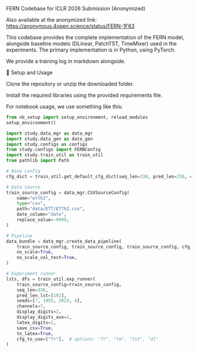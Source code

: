FERN Codebase for ICLR 2026 Submission (Anonymized)

Also available at the anonymized link:
https://anonymous.4open.science/status/FERN-1F63

This codebase provides the complete implementation of the FERN model, alongside baseline models (DLinear, PatchTST, TimeMixer) used in the experiments. The primary implementation is in Python, using PyTorch.

We provide a training log in markdown alongside.

🔧 Setup and Usage

Clone the repository or unzip the downloaded folder.

Install the required libraries using the provided requirements file.


For notebook usage, we use something like this:
 
 
```python
from nb_setup import setup_environment, reload_modules
setup_environment()

import study.data_mgr as data_mgr
import study.data_gen as data_gen
import study.configs as configs
from study.configs import FERNConfig
import study.train_util as train_util
from pathlib import Path

# Base config
cfg_dict = train_util.get_default_cfg_dict(seq_len=336, pred_len=336, channels=7)

# Data source
train_source_config = data_mgr.CSVSourceConfig(
    name="etth2",
    type="csv",
    path="data/ETT/ETTh2.csv",
    date_column="date",
    replace_value=-9999,
)

# Pipeline  
data_bundle = data_mgr.create_data_pipeline(
    train_source_config, train_source_config, train_source_config, cfg_dict["fr"],
    no_scale=True,
    no_scale_val_test=True,
)

# Experiment runner
lsts, dfs = train_util.exp_runner(
    train_source_config=train_source_config,
    seq_len=336,
    pred_len_lst=[192],
    seeds=[7, 1955, 2023, 4],
    channels=7,
    display_digits=2,
    display_digits_aux=2,
    latex_digits=2,
    save_csv=True,
    to_latex=True,
    cfg_to_use=["fr"],  # options: "fr", "tm", "tst", "dl"
)
```


